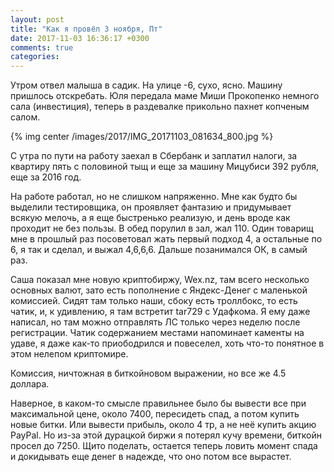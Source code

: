 ```yaml
---
layout: post
title: "Как я провёл 3 ноября, Пт"
date: 2017-11-03 16:36:17 +0300
comments: true
categories: 
---
```

Утром отвел малыша в садик. На улице -6, сухо, ясно. Машину пришлось отскребать. Юля передала маме Миши Прокопенко немного сала (инвестиция), теперь в раздевалке прикольно пахнет копченым салом.

{% img center /images/2017/IMG_20171103_081634_800.jpg %}

С утра по пути на работу заехал в Сбербанк и заплатил налоги, за квартиру пять с половиной тыщ и еще за машину Мицубиси 392 рубля, еще за 2016 год.

На работе работал, но не слишком напряженно. Мне как будто бы выделили тестировщика, он проявляет фантазию и придумывает всякую мелочь, а я еще быстренько реализую, и день вроде как проходит не без пользы. В обед порулил в зал, жал 110. Один товарищ мне в прошлый раз посоветовал жать первый подход 4, а остальные по 6, я так и сделал, и выжал 4,6,6,6. Дальше позанимался ОК, в самый раз.

Саша показал мне новую криптобиржу, Wex.nz, там всего несколько основных валют, зато есть пополнение с Яндекс-Денег с маленькой комиссией. Сидят там только наши, сбоку есть троллбокс, то есть чатик, и, к удивлению, я там встретит tar729 с Удафкома. Я ему даже написал, но там можно отправлять ЛС только через неделю после регистрации. Чатик содержанием местами напоминает каменты на удаве, я даже как-то приободрился и повеселел, хоть что-то понятное в этом нелепом криптомире.

Комиссия, ничтожная в биткойновом выражении, но все же 4.5 доллара.

Наверное, в каком-то смысле правильнее было бы вывести все при максимальной цене, около 7400, пересидеть спад, а потом купить новые битки. Или вывести прибыль, около 4 тр, а не неё купить акцию PayPal. Но из-за этой дурацкой биржи я потерял кучу времени, биткойн просел до 7250. Щито поделать, остается теперь ловить момент спада и докидывать еще денег в надежде, что оно потом все вырастет.